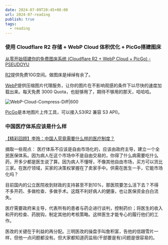 ```yaml
---
date: 2024-07-09T20:45+08:00
url: 2024-07-reading
publish: true
tags:
  - reading
---
```

### 使用 Cloudflare R2 存储 + WebP Cloud 体积优化 + PicGo搭建图床
[从零开始搭建你的免费图床系统 (Cloudflare R2 + WebP Cloud + PicGo) - PSEUDOYU](https://www.pseudoyu.com/zh/2024/06/30/free_image_hosting_system_using_r2_webp_cloud_and_picgo/)

[R2](https://www.cloudflare.com/developer-platform/r2/)提供免费10G空间。做图床是绰绰有余了。

[WebP](https://webp.se/)提供压缩图片代理服务，让你的图片在不影响观感的条件下以尽快的速度加载出来。每天免费 3000 Quota，也挺够用了，期待不够用的那天，哈哈哈。

![WebP-Cloud-Compress-Diff|600](https://2f5bc65.webp.li/2024/WebP-Cloud-Compress-Diff.png)

[PicGo](https://picgo.github.io/PicGo-Doc/en/)是本地图片上传工具，可以接入S3(R2 兼容 S3 API)。

### 中国医疗体系应该是什么样
[【精彩回顾】李玲：中国人究竟需要什么样的医疗制度？](https://www.bilibili.com/video/BV1wE41177sv/)

摘取一些观点：
医疗体系不应该是自由市场化的，应该由政府主导，建立一个全民医保体系。因为病人在这个市场中不是自由交易的，你得了什么病需要吃什么药，开多少都是医生说了算。因为病人不懂呀，不像其他自由市场，买方可以货比三家。在医疗领域，买家的决策权掌握在了卖家手中。供需在医生一手，它能市场化吗？

目前国内的公立医院收到财政的支持甚至不到10%，那医院要怎么活下去？不得不多开药、多做检查、多做手术。这既不利好病人的健康，也让医保资金白白流失。

医疗需要政府来主导，代表所有的患者与药企进行谈判，控制药价；将医生的收入和开的检查、药脱钩，制定其他的考核策略。这样医生才能专心的履行他们的工作。

医改的关键在于利益的再分配。三明医改的操盘手叫詹积富，告他的信跟雪片一样，但他一点问题都没有。但大家都知道药监局(干部要是有)问题是很容易的。